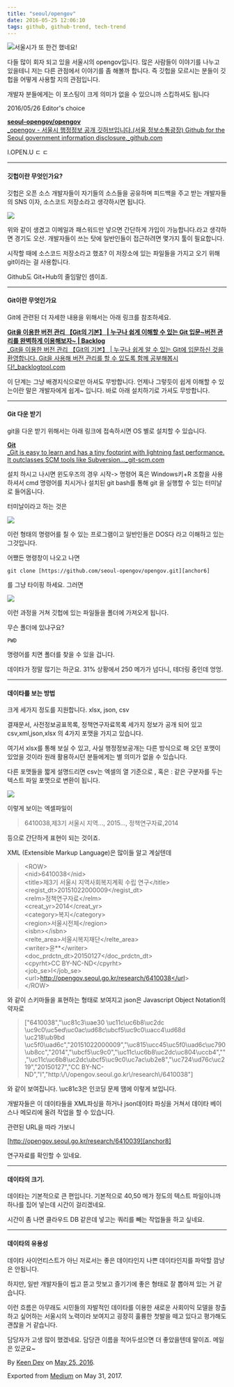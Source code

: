 ```yaml
---
title: "seoul/opengov"
date: 2016-05-25 12:06:10
tags: github, github-trend, tech-trend 
---
```



![][image0]서울시가 또 한건 했네요!

다들 많이 회자 되고 있을 서울시의 opengov입니다. 많은 사람들이 이야기를 나누고 있을테니 저는 다른 관점에서 이야기를 좀 해볼까 합니다. 즉 깃헙을 모르시는 분들이 깃헙을 어떻게 사용할 지의 관점입니다.

개발자 분들에게는 이 포스팅이 크게 의미가 없을 수 있으니까 스킵하셔도 됩니다

2016/05/26 Editor's choice

[**seoul-opengov/opengov**  
_opengov - 서울시 행정정보 공개 깃허브입니다.(서울 정보소통광장) Github for the Seoul government information disclosure._github.com][anchor0][][anchor1]

I.OPEN.U ㄷ ㄷ

---

#### 깃헙이란 무엇인가요?

깃헙은 오픈 소스 개발자들이 자기들의 소스들을 공유하며 피드백을 주고 받는 개발자들의 SNS 이자, 소스코드 저장소라고 생각하시면 됩니다.

![][image1]

위와 같이 생겼고 이메일과 패스워드만 넣으면 간단하게 가입이 가능합니다.라고 생각하면 경기도 오산. 개발자들이 쓰는 탓에 일반인들이 접근하려면 몇가지 툴이 필요합니다.

시작할 때에 소스코드 저장소라고 했죠? 이 저장소에 있는 파일들을 가지고 오기 위해 git이라는 걸 사용합니다.

Github도 Git+Hub의 줄임말인 셈이죠.

---

#### Git이란 무엇인가요

Git에 관련된 더 자세한 내용을 위해서는 아래 링크를 참조하세요.

[**Git을 이용한 버전 관리 【Git의 기본】 | 누구나 쉽게 이해할 수 있는 Git 입문~버전 관리를 완벽하게 이용해보자~ | Backlog**  
_Git을 이용한 버전 관리 【Git의 기본】 | 누구나 쉽게 알 수 있는 Git에 입문하신 것을 환영합니다. Git을 사용해 버전 관리를 할 수 있도록 함께 공부해봅시다!_backlogtool.com][anchor2][][anchor3]

이 단계는 그냥 배경지식으로만 아셔도 무방합니다. 언제나 그렇듯이 쉽게 이해할 수 있는이란 말은 개발자에게 쉽게~ 입니다. 바로 아래 설치하기로 가셔도 무방합니다.

---

#### Git 다운 받기

git을 다운 받기 위해서는 아래 링크에 접속하시면 OS 별로 설치할 수 있습니다.

[**Git**  
_Git is easy to learn and has a tiny footprint with lightning fast performance. It outclasses SCM tools like Subversion..._git-scm.com][anchor4][][anchor5]

설치 하시고 나시면 윈도우즈의 경우 시작-\> 명령어 혹은 Windows키+R 조합을 사용하셔서 cmd 명령어를 치시거나 설치된 git bash를 통해 git 을 실행할 수 있는 터미날로 들어옵니다.

터미날이라고 하는 것은

![][image2]

이런 형태의 명령어를 칠 수 있는 프로그램이고 일반인들은 DOS다 라고 이해하고 있는 그것입니다.

어쨌든 명령창이 나오고 나면
    
    git clone [https://github.com/seoul-opengov/opengov.git][anchor6]

를 그냥 타이핑 하세요. 그러면

![][image3]

이런 과정을 거쳐 깃헙에 있는 파일들을 폴더에 가져오게 됩니다.

무슨 폴더에 있냐구요?
    
    PWD

명령어를 치면 폴더를 찾을 수 있을 겁니다.

데이타가 정말 많기는 하군요. 31% 상황에서 250 메가가 넘다니, 테더링 중인데 엉엉.

---

#### 데이타를 보는 방법

크게 세가지 정도를 지원합니다. xlsx, json, csv

결재문서, 사전정보공표목록, 정책연구자료목록 세가지 정보가 공개 되어 있고 csv,xml,json,xlsx 의 4가지 포맷을 가지고 있습니다.

여기서 xlsx를 통해 보실 수 있고, 사실 행정정보공개는 다른 방식으로 해 오던 포맷이 있었을 것이라 원래 활용하시던 분들에게는 별 의미가 없을 수 있습니다.

다른 포맷들을 짧게 설명드리면 csv는 엑셀의 열 기준으로 , 혹은 : 같은 구분자를 두는 텍스트 파일 포맷으로 변환이 됩니다.

![][image4]

이렇게 보이는 엑셀파일이
> 
> 6410038,제3기 서울시 지역..., 2015..., 정책연구자료,2014

등으로 간단하게 표현이 되는 것이죠.

XML (Extensible Markup Language)은 많이들 알고 계실텐데
> 
> <ROW\>  
> <nid\>6410038</nid\>  
> <title\>제3기 서울시 지역사회복지계획 수립 연구</title\>  
> <regist\_dt\>20151022000009</regist\_dt\>  
> <relm\>정책연구자료</relm\>  
> <creat\_yr\>2014</creat\_yr\>  
> <category\>복지</category\>  
> <region\>서울시전체</region\>  
> <isbn\></isbn\>  
> <relte\_area\>서울시복지재단</relte\_area\>  
> <writer\>윤\*\*</writer\>  
> <doc\_prdctn\_dt\>20150127</doc\_prdctn\_dt\>  
> <cpyrht\>CC BY-NC-ND</cpyrht\>  
> <job\_se\>I</job\_se\>  
> <url\>[http://opengov.seoul.go.kr/research/6410038</url][anchor7]\>  
> </ROW\>

와 같이 스키마들을 표현하는 형태로 보여지고 json은 Javascript Object Notation의 약자로
> 
> \["6410038","\\uc81c3\\uae30 \\uc11c\\uc6b8\\uc2dc \\uc9c0\\uc5ed\\uc0ac\\ud68c\\ubcf5\\uc9c0\\uacc4\\ud68d \\uc218\\ub9bd \\uc5f0\\uad6c","20151022000009","\\uc815\\ucc45\\uc5f0\\uad6c\\uc790\\ub8cc","2014","\\ubcf5\\uc9c0","\\uc11c\\uc6b8\\uc2dc\\uc804\\uccb4","","\\uc11c\\uc6b8\\uc2dc\\ubcf5\\uc9c0\\uc7ac\\ub2e8","\\uc724\\ud76c\\uc219","20150127","CC BY-NC-ND","I","http:\\/\\/opengov.seoul.go.kr\\/research\\/6410038"\]

와 같이 보여집니다. \\uc81c3은 인코딩 문제 땜에 이렇게 보입니다.

개발자들은 이 데이타들을 XML파싱을 하거나 json데이타 파싱을 거쳐서 데이타 베이스나 메모리에 올려 작업을 할 수 있습니다.

관련된 URL을 따라 가보니

[http://opengov.seoul.go.kr/research/6410039][anchor8]

연구자료를 확인할 수 있네요.

---

#### 데이타의 크기.

데이타는 기본적으로 큰 편입니다. 기본적으로 40,50 메가 정도의 텍스트 파일이니까 하나를 집어 넣는데 시간이 걸리겠네요.

시간이 좀 나면 클라우드 DB 같은데 넣고는 쿼리를 빼는 작업들을 하고 싶네요.

---

#### 데이타의 유용성

데이타 사이언티스트가 아닌 저로서는 좋은 데이타인지 나쁜 데이타인지를 파악할 깜냥은 안됩니다.

하지만, 일반 개발자들이 씹고 뜯고 맛보고 즐기기에 좋은 형태로 잘 뽑아져 있는 거 같습니다.

이런 흐름은 아무래도 시민들의 자발적인 데이타를 이용한 새로운 사회이익 모델을 창출하고 싶어하는 서울시의 노력이라 보여지고 굉장히 훌륭한 첫발을 떼고 있다고 평가해도 괜찮을 거 같습니다.

담당자가 고생 많이 했겠네요. 담당관 이름을 적어두셨으면 더 좋았을텐데 말이죠. 메일은 있군요~

By [Keen Dev][anchor9] on [May 25, 2016][anchor10].

Exported from [Medium][anchor11] on May 31, 2017\.


[anchor0]: https://github.com/seoul-opengov/opengov "https://github.com/seoul-opengov/opengov"
[anchor1]: https://github.com/seoul-opengov/opengov
[anchor2]: https://backlogtool.com/git-guide/kr/intro/intro1_1.html "https://backlogtool.com/git-guide/kr/intro/intro1_1.html"
[anchor3]: https://backlogtool.com/git-guide/kr/intro/intro1_1.html
[anchor4]: https://git-scm.com/ "https://git-scm.com/"
[anchor5]: https://git-scm.com/
[anchor6]: https://github.com/seoul-opengov/opengov.git
[anchor7]: http://opengov.seoul.go.kr/research/6410038%3C/url
[anchor8]: http://opengov.seoul.go.kr/research/6410039
[anchor9]: https://medium.com/@keendev
[anchor10]: https://medium.com/p/9c91d10543f6
[anchor11]: https://medium.com


[image0]: /images/1*N5mpm8cR2Q6XHPTr0DJrcQ.png
[image1]: /images/1*ZdZMnhrtS0MGiYKdrMg7Bw.png
[image2]: /images/1*Kva7LJ2lFXJ5tGwtc7yLhw.png
[image3]: /images/1*2yUjXPuviVXxt6Ai7TEWPA.png
[image4]: /images/1*del1xMwz7Thkk_A9genPww.pn